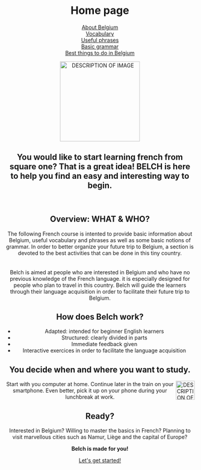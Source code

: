 <center> 
<h1>Home page</h1>
<p>
  <a href="page2.html">About Belgium</a> <br>
  <a href="page3.html">Vocabulary</a> <br>
  <a href="page4.html">Useful phrases</a> <br>
  <a href="page5.html">Basic grammar</a> <br>
  <a href="page6.html">Best things to do in Belgium</a> <br>
</p>

<p>
<img src="https://image.flaticon.com/icons/png/512/2028/premium/2028661.png" alt="DESCRIPTION OF IMAGE" style="width:212px;height:212px;">
</p>

<p> 
<h2><strong>You would like to start learning french from square one? That is a great idea! BELCH is here to help you find an easy and interesting way to begin.</strong></h2><br>

<h2> Overview: WHAT & WHO?</h2>

The following French course is intented to provide basic information about Belgium, useful vocabulary and phrases as well as some basic notions of grammar. In order to better organize your future trip to Belgium, a section is devoted to the best activities that can be done in this tiny country. <br>
<br>
<br>
Belch is aimed at people who are interested in Belgium and who have no previous knowledge of the French language. it is especially designed for people who plan to travel in this country. Belch will guide the learners through their language acquisition in order to facilitate their future trip to Belgium. 
</p>



<p>
<h2>How does Belch work?</h2>
<ul>
  <li>Adapted: intended for beginner English learners</li>
  <li>Structured: clearly divided in parts</li>
  <li>Immediate feedback given</li>
  <li>Interactive exercices in order to facilitate the language acquisition</li>
  </ul>
</p>         


<p>
<h2> You decide when and where you want to study.</h2> 

<img src="https://image.flaticon.com/icons/png/512/1623/1623343.png" alt="DESCRIPTION OF IMAGE" style="width:50px;height:50px;" align="right"> 
Start with you computer at home. Continue later in the train on your smartphone. Even better, pick it up on your phone during your lunchbreak at work. 
</p> 

<p>
<h2> Ready?</h2>
Interested in Belgium? Willing to master the basics in French? Planning to visit marvellous cities such as Namur, Liège and the capital of Europe? <br>
</p>


<p> 
<strong>Belch is made for you!</strong> <br> 
</p>

<p>
<a href="https://camillefrancq.github.io/sml5202-final-francq/page2.html"> Let's get started! </a>
</p>
</center>




